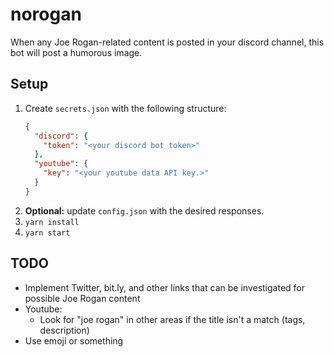 # norogan

When any Joe Rogan-related content is posted in your discord channel, this bot will post a humorous image.

## Setup

1. Create `secrets.json` with the following structure:
    ```json
    {
      "discord": {
        "token": "<your discord bot token>"
      },
      "youtube": {
        "key": "<your youtube data API key.>"
      }
    }
    ```
2. **Optional:** update `config.json` with the desired responses.
3. `yarn install`
4. `yarn start`

## TODO
* Implement Twitter, bit.ly, and other links that can be investigated for possible Joe Rogan content
* Youtube:
    * Look for "joe rogan" in other areas if the title isn't a match (tags, description)
* Use emoji or something
